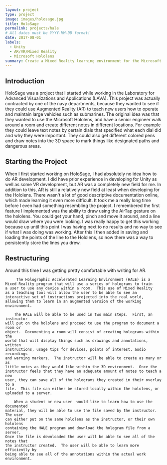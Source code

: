 ```yaml
---
layout: project
type: project
image: images/holosage.jpg
title: HoloSage
permalink: projects/hale
# All dates must be YYYY-MM-DD format!
date: 2017-08-01
labels:
  - Unity
  - AR/VR/Mixed Reality
  - Microsoft Hololens
summary: Create a Mixed Reality learning environment for the Microsoft Hololens to assist the navy in training new recruits.
---
```


<div class="ui small rounded images">
 
</div>

## Introduction

HoloSage was a project that I started while working in the Laboratory for Advanced Visualizations and Applications (LAVA).  This project was actually contracted by one of the navy departments, because they wanted to see if they could use Augmented Reality (AR) to teach new users how to operate and maintain large vehicles such as submarines.  The original idea was that they wanted to use the Microsoft Hololens, and have a senior engineer walk around a room and create different notes in different locations.  For example they could leave text notes by certain dials that specified what each dial did and why they were important.  They could also get different colored pens and draw notes into the 3D space to mark things like designated paths and dangerous areas.

## Starting the Project

When I first started working on HoloSage, I had absolutely no idea how to do AR development.  I did have prior experience in developing for Unity as well as some VR development, but AR was a completely new field for me.  In addition to this, AR is still a relatively new field at least when developing for the Hololens.  There wasn't a lot of good descriptive documentation online, which made learning it even more difficult.  It took me a really long time before I even had something resembling the project.  I remembered the first feature I implemented was the ability to draw using the AirTap gesture on the hololens.  You could get your hand, pinch and move it around, and a line would draw where you were looking.  I was really happy to get this working because up until this point I was having next to no results and no way to see if what I was doing was working.  After this I then added in saving and loading the points of the line to the Hololens, so now there was a way to persistently store the lines you drew.

## Restructuring

Around this time I was getting pretty comfortable with writing for AR.  

         The Holographic Accelerated Learning Environment (HALE) is a 
    Mixed Reality program that will use a series of holograms to train 
    a user to use any device within a room.  This use of Mixed Reality 
    as a teaching tool will allow the user to be able to see an 
    interactive set of instructions projected into the real world, 
    allowing them to learn in an augmented version of the working 
    environment.
    
        The HALE will be able to be used in two main steps.  First, an instructor 
    will put on the hololens and proceed to use the program to document a room or 
    object.  Documenting a room will consist of creating holograms within the 
    world that will display things such as drawings and annotations, written 
    instructions, usage tips for devices, points of interest, audio recordings 
    and warning markers.  The instructor will be able to create as many or as 
    little notes as they would like within the 3D environment.  Once the 
    instructor feels that they have an adequate amount of notes to teach a new 
    user, they can save all of the holograms they created in their overlay to a 
    file.  This file can either be stored locally within the hololens, or 
    uploaded to a server.  
    
        When a student or new user  would like to learn how to use the documented 
    material, they will be able to use the file saved by the instructor.  The user 
    can either put on the same hololens as the instructor, or their own hololens 
    containing the HALE program and download the hologram file from a server.  
    Once the file is downloaded the user will be able to see all of the notes that 
    the instructor created.  The user will be able to learn more efficiently by 
    being able to see all of the annotations within the actual work environment.
